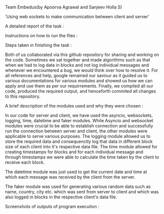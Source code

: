 Team Embedus(by Apoorva Agrawal and Sanjeev Holla S)


'Using web sockets to make communication between client and server'


 A detailed report of the task :
 
 
 
 Instructions on how to run the files :
 
 
 
 Steps taken in finishing the task :
 
   Both of us collaborated via this github repository for sharing and working on the code. Sometimes we sat together and made algorithms such as that when we had to   log   data in blocks and not log individual messages and whenever we encountered a bug, we would think over how to resolve it. For all references and help, google remained   our saviour as it guided us to various documentations for various modules and showed us how we can apply and use them as per our requirrements. Finally, we compiled   all our code, produced the required output, and henceforth commited all changes to this repository.
 
 
 A brief description of the modules used and why they were chosen :
 
   In our code for server and client, we have used the asyncio, websockets, logging, time, datetime and faker modules. While Asyncio and websocket modules were crucial to be able to establish connection and successfully run the connection between server and client, the other modules were applicable to serve various purposes. The logging module allowed us to store the required data and consequenctly log that data in different block size of each client into it's respective data file. The  time module allowed for creating timestamps for blocks and for each individual message and through timestamps we were able to calculate the time taken by the client to receive each block.
    
The datetime module was just used to get the current date and time at which each message was received by the client from the server.
    
    
   The faker module was used for generating various random data such as name, country, city etc. which was sent from server to client and which was also logged in blocks in the respective client's data file.
    
 
 Screenshots of outputs of program execution :




